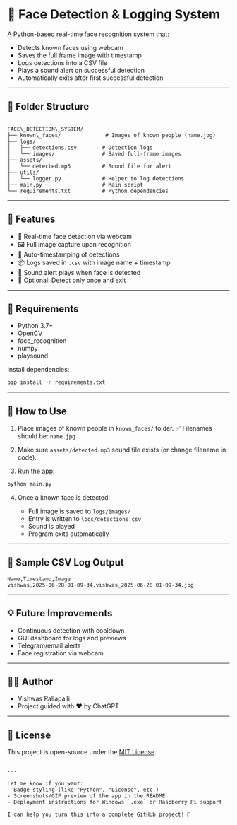 

# 🧠 Face Detection & Logging System

A Python-based real-time face recognition system that:
- Detects known faces using webcam
- Saves the full frame image with timestamp
- Logs detections into a CSV file
- Plays a sound alert on successful detection
- Automatically exits after first successful detection

---

## 📂 Folder Structure

```

FACE\_DETECTION\_SYSTEM/
├── known\_faces/              # Images of known people (name.jpg)
├── logs/
│   ├── detections.csv        # Detection logs
│   └── images/               # Saved full-frame images
├── assets/
│   └── detected.mp3          # Sound file for alert
├── utils/
│   └── logger.py             # Helper to log detections
├── main.py                   # Main script
└── requirements.txt          # Python dependencies

````

---

## 🚀 Features

- 🎯 Real-time face detection via webcam
- 🖼️ Full image capture upon recognition
- 📅 Auto-timestamping of detections
- 📦 Logs saved in `.csv` with image name + timestamp
- 🔔 Sound alert plays when face is detected
- 🔁 Optional: Detect only once and exit

---

## 🔧 Requirements

- Python 3.7+
- OpenCV
- face_recognition
- numpy
- playsound

Install dependencies:

```bash
pip install -r requirements.txt
````

---

## 📸 How to Use

1. Place images of known people in `known_faces/` folder.
   ✅ Filenames should be: `name.jpg`

2. Make sure `assets/detected.mp3` sound file exists (or change filename in code).

3. Run the app:

```bash
python main.py
```

4. Once a known face is detected:

   * Full image is saved to `logs/images/`
   * Entry is written to `logs/detections.csv`
   * Sound is played
   * Program exits automatically

---

## 📑 Sample CSV Log Output

```
Name,Timestamp,Image
vishwas,2025-06-28 01-09-34,vishwas_2025-06-28 01-09-34.jpg
```

---

## 💡 Future Improvements

* Continuous detection with cooldown
* GUI dashboard for logs and previews
* Telegram/email alerts
* Face registration via webcam

---

## 🧑‍💻 Author

* Vishwas Rallapalli
* Project guided with ❤️ by ChatGPT

---

## 📜 License

This project is open-source under the [MIT License](LICENSE).

```

---

Let me know if you want:
- Badge styling (like "Python", "License", etc.)
- Screenshots/GIF preview of the app in the README
- Deployment instructions for Windows `.exe` or Raspberry Pi support

I can help you turn this into a complete GitHub project! 🚀
```
